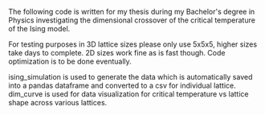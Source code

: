 The following code is written for my thesis during my Bachelor's degree in Physics investigating the dimensional crossover of the critical temperature of the Ising model.

For testing purposes in 3D lattice sizes please only use 5x5x5, higher sizes take days to complete. 2D sizes work fine as is fast though. Code optimization is to be done eventually.

ising_simulation is used to generate the data which is automatically saved into a pandas dataframe and converted to a csv for individual lattice.
dim_curve is used for data visualization for critical temperature vs lattice shape across various lattices.
